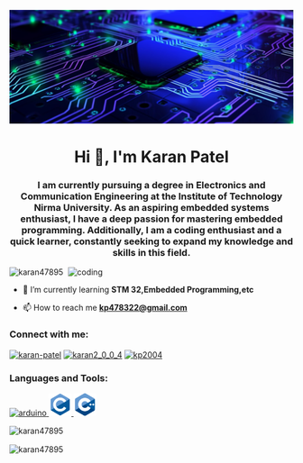 ![logo](https://github.com/Karan47895/Karan-Patel/blob/main/Git%20Banner.png)
<h1 align="center">Hi 👋, I'm Karan Patel</h1>
<h3 align="center">I am currently pursuing a degree in Electronics and Communication Engineering at the Institute of Technology Nirma University. As an aspiring embedded systems enthusiast, I have a deep passion for mastering embedded programming. Additionally, I am a coding enthusiast and a quick learner, constantly seeking to expand my knowledge and skills in this field.</h3>

<img align="right" alt="coding" width="400" src="https://user-images.githubusercontent.com/55389276/140866485-8fb1c876-9a8f-4d6a-98dc-08c4981eaf70.gif">

<p align="left"> <img src="https://komarev.com/ghpvc/?username=karan47895&label=Profile%20views&color=0e75b6&style=flat" alt="karan47895" /> </p>

- 🌱 I’m currently learning **STM 32,Embedded Programming,etc**
   
- 📫 How to reach me **kp478322@gmail.com**

<h3 align="left">Connect with me:</h3>
<p align="left">
<a href="[www.linkedin.com/in/karan-patel-94850524b](https://www.linkedin.com/in/karan-patel-94850524b/)" target="blank"><img align="center" src="https://raw.githubusercontent.com/rahuldkjain/github-profile-readme-generator/master/src/images/icons/Social/linked-in-alt.svg" alt="karan-patel" height="30" width="40" /></a>
<a href="https://instagram.com/karan2_0_0_4" target="blank"><img align="center" src="https://raw.githubusercontent.com/rahuldkjain/github-profile-readme-generator/master/src/images/icons/Social/instagram.svg" alt="karan2_0_0_4" height="30" width="40" /></a>
<a href="https://codeforces.com/profile/kp2004" target="blank"><img align="center" src="https://raw.githubusercontent.com/rahuldkjain/github-profile-readme-generator/master/src/images/icons/Social/codeforces.svg" alt="kp2004" height="30" width="40" /></a>
</p>

<h3 align="left">Languages and Tools:</h3>
<p align="left"> <a href="https://www.arduino.cc/" target="_blank" rel="noreferrer"> <img src="https://cdn.worldvectorlogo.com/logos/arduino-1.svg" alt="arduino" width="40" height="40"/> </a> <a href="https://www.cprogramming.com/" target="_blank" rel="noreferrer"> <img src="https://raw.githubusercontent.com/devicons/devicon/master/icons/c/c-original.svg" alt="c" width="40" height="40"/> </a> <a href="https://www.w3schools.com/cpp/" target="_blank" rel="noreferrer"> <img src="https://raw.githubusercontent.com/devicons/devicon/master/icons/cplusplus/cplusplus-original.svg" alt="cplusplus" width="40" height="40"/> </a> </p>

<p><img align="center" src="https://github-readme-stats.vercel.app/api/top-langs?username=karan47895&show_icons=true&locale=en&layout=compact" alt="karan47895" /></p>

<p><img align="center" src="https://github-readme-streak-stats.herokuapp.com/?user=karan47895&" alt="karan47895" /></p>
